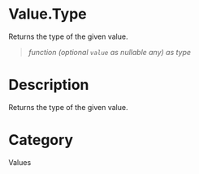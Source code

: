 ﻿# Value.Type
Returns the type of the given value.
> _function (optional <code>value</code> as nullable any) as type_
# Description 
Returns the type of the given value.

# Category 
Values

